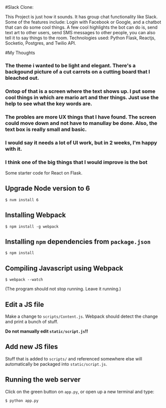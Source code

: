 
#Slack Clone:

This Project is just how it sounds. It has group chat functionality like Slack. 
Some of the features include: Login with Facebook or Google, and a chatbot that can do some cool things. 
A few cool highlights the bot can do is, send text art to other users, send SMS messages to other people, you can also tell it to say things to the room. 
Technologies used: Python Flask, Reactjs, Socketio, Postgres, and Twilio API.


#My Thoughts
### The theme i wanted to be light and elegant. There's a backgound picture of a cut carrots on a cutting board that I bleached out. 
###    Ontop of that is a screen where the text shows up. I put some cool things in which are mario art and ther things. Just use the help to see what the key words are. 
### The probles are more UX things that I have found. The screen could move down and not have to manullay be done. Also, the text box is really small and basic.
### I would say it needs a lot of UI work, but in 2 weeks, I'm happy with it.
### I think one of the big things that I would improve is the bot



Some starter code for React on Flask.

## Upgrade Node version to 6

```$ nvm install 6```

## Installing Webpack

```$ npm install -g webpack```

## Installing `npm` dependencies from `package.json`

```$ npm install```

## Compiling Javascript using Webpack

```$ webpack --watch```

(The program should not stop running. Leave it running.)

## Edit a JS file

Make a change to `scripts/Content.js`. Webpack should detect the change and 
print a bunch of stuff.

**Do not manually edit `static/script.js`!!**

## Add new JS files

Stuff that is added to `scripts/` and referenced somewhere else will 
automatically be packaged into `static/script.js`.

## Running the web server

Click on the green button on `app.py`, or open up a new terminal and type:

```$ python app.py```



